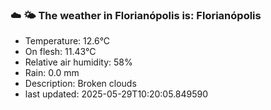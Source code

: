 ### ☁️ 🌤️  The weather in Florianópolis is: Florianópolis

- Temperature: 12.6°C
- On flesh: 11.43°C
- Relative air humidity: 58%
- Rain: 0.0 mm
- Description: Broken clouds
- last updated: 2025-05-29T10:20:05.849590
